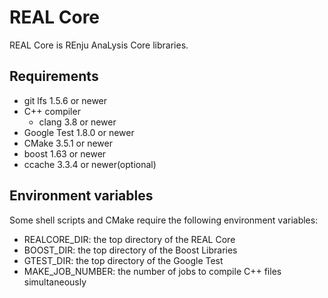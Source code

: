 # REAL Core
REAL Core is REnju AnaLysis Core libraries.

## Requirements
* git lfs 1.5.6 or newer
* C++ compiler
   * clang 3.8 or newer
* Google Test 1.8.0 or newer
* CMake 3.5.1 or newer
* boost 1.63 or newer
* ccache 3.3.4 or newer(optional)

## Environment variables
Some shell scripts and CMake require the following environment variables:
* REALCORE_DIR:  the top directory of the REAL Core
* BOOST_DIR: the top directory of the Boost Libraries
* GTEST_DIR: the top directory of the Google Test
* MAKE_JOB_NUMBER: the number of jobs to compile C++ files simultaneously

